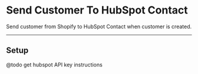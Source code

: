 # Send Customer To HubSpot Contact

Send customer from Shopify to HubSpot Contact when customer is created.

---
## Setup

@todo get hubspot API key instructions